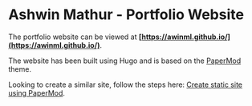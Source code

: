 # Ashwin Mathur - Portfolio Website
The portfolio website can be viewed at **[https://awinml.github.io/](https://awinml.github.io/)**.

The website has been built using Hugo and is based on the [PaperMod](https://github.com/adityatelange/hugo-PaperMod) theme.

Looking to create a similar site, follow the steps here: [Create static site using PaperMod](https://github.com/adityatelange/hugo-PaperMod/wiki/Installation).
